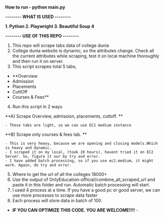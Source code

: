 **How to run - python main.py**

**-------- WHAT IS USED --------**

**1. Python
2. Playwright
3. Beautiful Soup 4**
   
**-------- USE OF THIS REPO --------**

1. This repo will scrape tabs data of college dunia
2. College dunia website is dynamic, so the attributes change. Check all the current attributes while scraping, test it on local machine thoroughly and then run it on server.
3. This script scrapes total 5 tabs, 
  - **Overview
  - Admission
  - Placements
  - CuttOff
  - Courses & Fees**
4. Run this script in 2 ways

  **A) Scrape Overview, admission, placements, cuttoff. **
  
    - These tabs are light, so we can use EC2 medium instance
    
  **B) Scrape only courses & fees tab. **
  
    - This is very heavy, because we are opening and closing models.Which is heavy and dynamic.
    - I scraped it on my local, (took 19 hours), havent tried it on EC2 Server. So, figure it our by try and error.
    - I have added batch processing, so if you use ec2.medium, it might work. Again, do try and error.
    
5. Where to get the url of all the colleges 18000+
6. Use the output of OnlyEducation-official/combine_all_scraped_url and paste it in this folder and run. Automatic batch processing will start.
7. I used 4 process at a time. If you have a good pc or good server, we can use more processes to scrape data faster
8. Each process will store data in batch of 100.

- **IF YOU CAN OPTIMIZE THIS CODE. YOU ARE WELCOME!!!!** -








